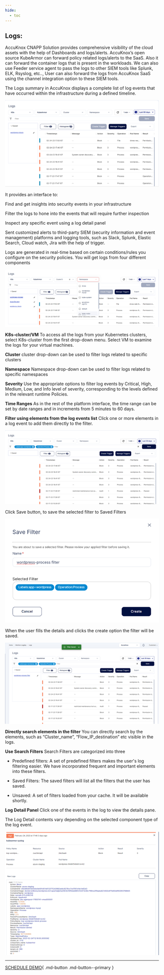 ```yaml
---
hide:
  - toc
---
```

## **Logs:** 

AccuKnox CNAPP Solution provides comprehensive visibility of the cloud assets with the help of Dashboards and logs/alerts. AccuKnox’s open source KubeArmor can forward policy related logs/alerts to the SaaS. Also it can forward the container logs that is present in the workloads. We can also use Feeder service agent to pass the logs to other SIEM tools like Splunk, ELK, Rsyslog, etc.., User can also forward the logs from AccuKnox SaaS using the channel integration option to these SIEM tools. 

The Logs summary in AccuKnox displays a complete list of log events that have occurred within the infrastructure during a defined timeline.

![](images/logs-dash.png)

It provides an interface to:

Find and get insights into security events in your infrastructure

Filter the logs to hone into the events that will require further inspection

Inspect any specific event using a log detail panel

Sent customized alerts to third-party SIEM (security information and event management) platforms and logging tools, such as Slack, Splunk, Elastic Search, Cloud watch, Jira with the help of trigger.

Logs are generated in real-time based on certain conditions/rules you configure on the security policies. You will get logs from four different components

![](images/logs-1.png)
 

**K8s-cluster/VM**
To access all the logs from your Kubernetes clusters, select K8s-cluster from the first drop-down menu. Select VM to examine the logs for your virtual machines.

**Cluster**
cluster drop-down can be used to filter logs related to specific clusters

**Namespace**
Namespace drop-down can be used to filter logs related to specific namespaces

**Severity**
Use the appropriate options to filter log events by Critical, High, Medium, Low, and Info level of severity, corresponding to the levels defined in the relevant runtime Policies.

**Time Ranges**
As in the rest of the platform interface, the time range can be set by date ranges and in increments from 5 minutes to 60 days.

**Filter using elements from the log events list**
Click one or more elements in a log event to add them directly to the filter.

![](images/logs-filter.png)
 

Click Save button, to save the selected filter to Saved Filters

![](images/save-filter.png)

When the user fills the details and clicks the create option the filter will be saved. 

![](images/logs-saved-filter.png)

**Directly search elements in the filter**
You can directly search by the elements, such as “Cluster_name”, “Flow_IP_destination” etc visible in the logs.


**Use Search Filters**
Search Filters are categorized into three

+ Predefined filters: A set of predefined filters makes the user's log filtering easier. We have incorporated frequent and important elements into these filters.

+ Saved Filters: The saved filters will list all the filters that the user has saved.

+ Unsaved: A set of filters loaded from your cache. It will be available shortly.
 

**Log Detail Panel**
Click one of the events in the log to view the details pane.

The Log Detail contents vary depending on the selected component type of the log event.

![](images/logs-panel.png)

- - - 
[SCHEDULE DEMO](https://www.accuknox.com/contact-us){ .md-button .md-button--primary }